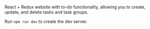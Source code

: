 React + Redux website with to-do functionality, allowing you to create, update, and delete tasks and task groups.

Run `npm run dev` to create the dev server.